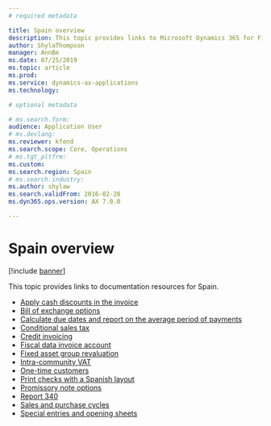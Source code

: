 ```yaml
---
# required metadata

title: Spain overview
description: This topic provides links to Microsoft Dynamics 365 for Finance and Operations documentation resources for Spain. 
author: ShylaThompson
manager: AnnBe
ms.date: 07/25/2019
ms.topic: article
ms.prod: 
ms.service: dynamics-ax-applications
ms.technology: 

# optional metadata

# ms.search.form: 
audience: Application User
# ms.devlang: 
ms.reviewer: kfend
ms.search.scope: Core, Operations
# ms.tgt_pltfrm: 
ms.custom: 
ms.search.region: Spain
# ms.search.industry: 
ms.author: shylaw
ms.search.validFrom: 2016-02-28
ms.dyn365.ops.version: AX 7.0.0

---
```


# Spain overview

[!include [banner](../includes/banner.md)]

This topic provides links to documentation resources for Spain. 

- [Apply cash discounts in the invoice](emea-esp-cash-discount-applied-invoice.md)
- [Bill of exchange options](emea-esp-bill-of-exchange-options.md)
- [Calculate due dates and report on the average period of payments](emea-esp-invoice-due-dates.md)
- [Conditional sales tax](emea-esp-conditional-sales-tax.md)
- [Credit invoicing](tasks/emea-esp-credit-invoicing.md)
- [Fiscal data invoice account](emea-esp-fiscal-data-invoice-account.md)
- [Fixed asset group revaluation](emea-esp-fixed-asset-group-revaluation.md)
- [Intra-community VAT](emea-esp-intra-community-vat.md)
- [One-time customers](emea-esp-no-one-time-customer-for-project-contracts.md)
- [Print checks with a Spanish layout](emea-esp-print-checks-with-spanish-layout.md)
- [Promissory note options](emea-esp-promissory-note-options.md)
- [Report 340](emea-esp-report-340.md)
- [Sales and purchase cycles](emea-esp-sales-purchase-cycle.md)
- [Special entries and opening sheets](emea-esp-opening-sheets-spain.md)
